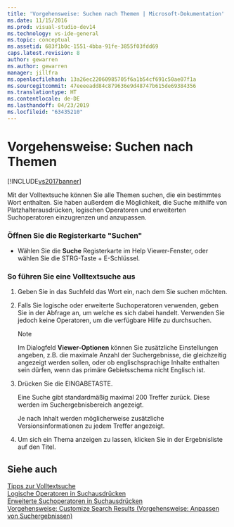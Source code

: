 ```yaml
---
title: 'Vorgehensweise: Suchen nach Themen | Microsoft-Dokumentation'
ms.date: 11/15/2016
ms.prod: visual-studio-dev14
ms.technology: vs-ide-general
ms.topic: conceptual
ms.assetid: 683f1b0c-1551-4bba-91fe-3855f03fdd69
caps.latest.revision: 8
author: gewarren
ms.author: gewarren
manager: jillfra
ms.openlocfilehash: 13a26ec22060985705f6a1b54cf691c50ae07f1a
ms.sourcegitcommit: 47eeeeadd84c879636e9d48747b615de69384356
ms.translationtype: HT
ms.contentlocale: de-DE
ms.lasthandoff: 04/23/2019
ms.locfileid: "63435210"
---
```

# <a name="how-to-search-for-topics"></a>Vorgehensweise: Suchen nach Themen
[!INCLUDE[vs2017banner](../includes/vs2017banner.md)]

Mit der Volltextsuche können Sie alle Themen suchen, die ein bestimmtes Wort enthalten. Sie haben außerdem die Möglichkeit, die Suche mithilfe von Platzhalterausdrücken, logischen Operatoren und erweiterten Suchoperatoren einzugrenzen und anzupassen.  
  
### <a name="to-open-the-search-tab"></a>Öffnen Sie die Registerkarte "Suchen"  
  
- Wählen Sie die **Suche** Registerkarte im Help Viewer-Fenster, oder wählen Sie die STRG-Taste + E-Schlüssel.  
  
### <a name="to-perform-a-full-text-search"></a>So führen Sie eine Volltextsuche aus  
  
1. Geben Sie in das Suchfeld das Wort ein, nach dem Sie suchen möchten.  
  
2. Falls Sie logische oder erweiterte Suchoperatoren verwenden, geben Sie in der Abfrage an, um welche es sich dabei handelt. Verwenden Sie jedoch keine Operatoren, um die verfügbare Hilfe zu durchsuchen.  
  
    > [!NOTE]
    > Im Dialogfeld **Viewer-Optionen** können Sie zusätzliche Einstellungen angeben, z.B. die maximale Anzahl der Suchergebnisse, die gleichzeitig angezeigt werden sollen, oder ob englischsprachige Inhalte enthalten sein dürfen, wenn das primäre Gebietsschema nicht Englisch ist.  
  
3. Drücken Sie die EINGABETASTE.  
  
     Eine Suche gibt standardmäßig maximal 200 Treffer zurück. Diese werden im Suchergebnisbereich angezeigt.  
  
     Je nach Inhalt werden möglicherweise zusätzliche Versionsinformationen zu jedem Treffer angezeigt.  
  
4. Um sich ein Thema anzeigen zu lassen, klicken Sie in der Ergebnisliste auf den Titel.  
  
## <a name="see-also"></a>Siehe auch  
 [Tipps zur Volltextsuche](../ide/full-text-search-tips.md)   
 [Logische Operatoren in Suchausdrücken](../ide/logical-operators-in-search-expressions.md)   
 [Erweiterte Suchoperatoren in Suchausdrücken](../ide/advanced-search-operators-in-search-expressions.md)   
 [Vorgehensweise: Customize Search Results (Vorgehensweise: Anpassen von Suchergebnissen)](../ide/how-to-customize-search-results.md)
